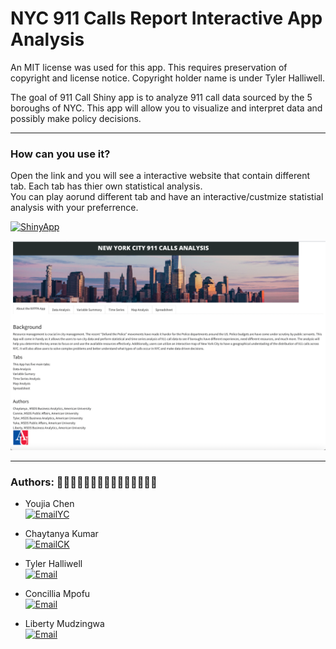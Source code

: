 
<!-- README.md is generated from README.Rmd. Please edit that file -->

# NYC 911 Calls Report Interactive App Analysis

<!-- badges: start -->

An MIT license was used for this app. This requires preservation of copyright and license notice. Copyright holder name is under Tyler Halliwell. <!-- badges: end -->

The goal of 911 Call Shiny app is to analyze 911 call data sourced by
the 5 boroughs of NYC. This app will allow you to visualize and interpret data and possibly make policy decisions.

----


### How can you use it?

Open the link and you will see a interactive website that contain different tab. Each tab has thier own statistical analysis. <br />
You can play aorund different tab and have an interactive/custmize statistial analysis with your preferrence.

[![ShinyApp](https://custom-icon-badges.demolab.com/badge/App%20Link-purple.svg?logo=dependabot)](http://1n4mp5-yuka0chen.shinyapps.io/NYC-911Calls-Interactive-Analysis)


![Shiny App](https://github.com/yjchen9596/NYC-911-Call-Shiny-App/blob/main/Images%20of%20Shiny%20App/1.About%20the%20NYPPA%20App.png?raw=true)



---

### Authors: 🧑🏻‍💻👩🏾‍💻👨🏼‍💻👨🏽‍💻👨🏿‍💻

- Youjia Chen <br />
[![EmailYC](https://custom-icon-badges.demolab.com/badge/-Email%20Yuka-teal?style=for-the-badge&logo=mail&logoColor=white)](mailto:yjchen9596@gmail.com?subject=Contact%20from%20GitHub%20about%20ShinyApp&body=Hi%20Yuka,%0A%0AI%20am%20reaching%20out%20because%20.%20.%20.)

- Chaytanya Kumar <br />
[![EmailCK](https://custom-icon-badges.demolab.com/badge/-Email%20Chaytanya-teal?style=for-the-badge&logo=mail&logoColor=white)](mailto:ck2340a@american.edu?subject=Contact%20from%20GitHub%20about%20ShinyApp&body=Hi%20Chaytanya,%0A%0AI%20am%20reaching%20out%20because%20.%20.%20.)

- Tyler Halliwell <br />
[![Email](https://custom-icon-badges.demolab.com/badge/-Email%20Tyler-teal?style=for-the-badge&logo=mail&logoColor=white)](mailto:th3013a@american.edu?subject=Contact%20from%20GitHub%20about%20ShinyApp&body=Hi%20Tyler,%0A%0AI%20am%20reaching%20out%20because%20.%20.%20.)

- Concillia Mpofu <br />
[![Email](https://custom-icon-badges.demolab.com/badge/-Email%20Chinnie-teal?style=for-the-badge&logo=mail&logoColor=white)](mailto:cm0789a@american.edu?subject=Contact%20from%20GitHub%20about%20ShinyApp&body=Hi%20Connie,%0A%0AI%20am%20reaching%20out%20because%20.%20.%20.)

- Liberty Mudzingwa <br />
[![Email](https://custom-icon-badges.demolab.com/badge/-Email%20Liberty-teal?style=for-the-badge&logo=mail&logoColor=white)](mailto:lm7832a@american.edu?subject=Contact%20from%20GitHub%20about%20ShinyApp&body=Hi%20Chaytanya,%0A%0AI%20am%20reaching%20out%20because%20.%20.%20.)
